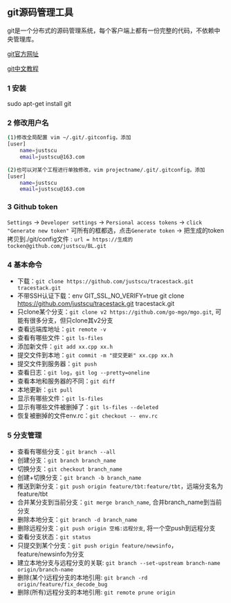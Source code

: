 ## git源码管理工具

git是一个分布式的源码管理系统，每个客户端上都有一份完整的代码，不依赖中央管理库。

[git官方网址](http://git-scm.com/about)

[git中文教程](http://www.liaoxuefeng.com/wiki/0013739516305929606dd18361248578c67b8067c8c017b000)

### 1 安装
sudo apt-get install git

### 2 修改用户名
```sh
(1)修改全局配置 vim ~/.git/.gitconfig，添加
[user]
    name=justscu
    email=justscu@163.com
    
(2)也可以对某个工程进行单独修改，vim projectname/.git/.gitconfig，添加
[user]
    name=justscu
    email=justscu@163.com
```

### 3 Github token

`Settings` -> `Developer settings` -> `Persional access tokens` -> `click "Generate new token"` 可所有的框都选，点击`Generate token` 
-> 把生成的token拷贝到./git/config文件 : `url = https://生成的tocken@github.com/justscu/BL.git`


### 4 基本命令
- 下载：`git clone https://github.com/justscu/tracestack.git  tracestack.git`
- 不带SSH认证下载：env GIT_SSL_NO_VERIFY=true git clone https://github.com/justscu/tracestack.git  tracestack.git
- 只clone某个分支：`git clone v2 https://github.com/go-mgo/mgo.git`, 可能有很多分支，但只clone其v2分支 
- 查看远端库地址：`git remote -v`
- 查看有哪些文件：`git ls-files`
- 添加新文件：`git add xx.cpp xx.h`
- 提交文件到本地：`git commit -m "提交更新" xx.cpp xx.h`
- 提交文件到服务器：`git push`
- 查看日志：`git log`，`git log --pretty=oneline`
- 查看本地和服务器的不同：`git diff`
- 本地更新：`git pull`
- 显示有哪些文件：`git ls-files`
- 显示有哪些文件被删掉了：`git ls-files --deleted`
- 恢复被删掉的文件env.rc：`git checkout -- env.rc`

### 5 分支管理
- 查看有哪些分支：`git branch --all`
- 创建分支：`git branch branch_name`
- 切换分支：`git checkout branch_name`
- 创建+切换分支：`git branch -b branch_name`
- 推送到新分支：`git push origin feature/tbt:feature/tbt`，远端分支名为feature/tbt
- 合并某分支到当前分支：`git merge branch_name`, 合并branch_name到当前分支
- 删除本地分支：`git branch -d branch_name`
- 删除远程分支：`git push origin 空格:远程分支`, 将一个空push到远程分支
- 查看分支状态：`git status`
- 只提交到某个分支：`git push origin feature/newsinfo`，feature/newsinfo为分支
- 建立本地分支与远程分支的关联: `git branch --set-upstream branch-name origin/branch-name`
- 删除(某个)远程分支的本地引用: `git branch -rd origin/feature/fix_decode_bug`
- 删除(所有)远程分支的本地引用: `git remote prune origin`
